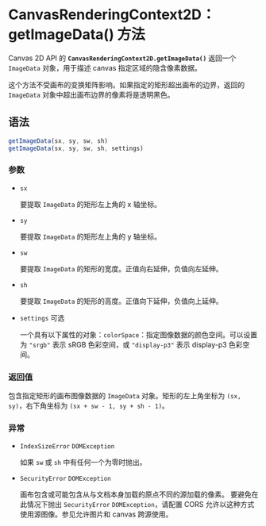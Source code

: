 # CanvasRenderingContext2D：getImageData() 方法

Canvas 2D API 的 **`CanvasRenderingContext2D.getImageData()`** 返回一个 `ImageData` 对象，用于描述 canvas 指定区域的隐含像素数据。

这个方法不受画布的变换矩阵影响。如果指定的矩形超出画布的边界，返回的 `ImageData` 对象中超出画布边界的像素将是透明黑色。

## 语法

```javascript
getImageData(sx, sy, sw, sh)
getImageData(sx, sy, sw, sh, settings)
```

### 参数

- `sx`

  要提取 `ImageData` 的矩形左上角的 x 轴坐标。

- `sy`

  要提取 `ImageData` 的矩形左上角的 y 轴坐标。

- `sw`

  要提取 `ImageData` 的矩形的宽度。正值向右延伸，负值向左延伸。

- `sh`

  要提取 `ImageData` 的矩形的高度。正值向下延伸，负值向上延伸。

- `settings` 可选

  一个具有以下属性的对象：`colorSpace`：指定图像数据的颜色空间。可以设置为 `"srgb"` 表示 sRGB 色彩空间，或 `"display-p3"` 表示 display-p3 色彩空间。

### 返回值

包含指定矩形的画布图像数据的 `ImageData` 对象。矩形的左上角坐标为 `(sx, sy)`，右下角坐标为 `(sx + sw - 1, sy + sh - 1)`。

### 异常

- `IndexSizeError` `DOMException`

  如果 `sw` 或 `sh` 中有任何一个为零时抛出。

- `SecurityError` `DOMException`

  画布包含或可能包含从与文档本身加载的原点不同的源加载的像素。 要避免在此情况下抛出 `SecurityError` `DOMException`，请配置 CORS 允许以这种方式使用源图像。参见允许图片和 canvas 跨源使用。